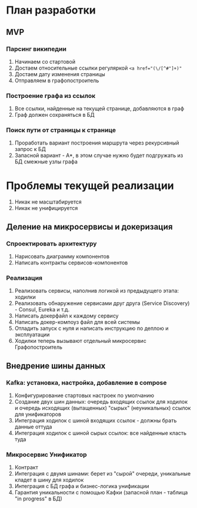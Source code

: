 # План разработки
## MVP
### Парсинг википедии
1. Начинаем со стартовой
2. Достаем относительные ссылки регуляркой `<a href="(\/[^#"]+)"`
3. Достаем дату изменения страницы
4. Отправляем в графопостроитель
### Построение графа из ссылок
1. Все ссылки, найденные на текущей странице, добавляются в граф
2. Граф должен сохраняться в БД
### Поиск пути от страницы к странице
1. Проработать вариант построения маршрута через рекурсивный запрос к БД
2. Запасной вариант - А*, в этом случае нужно будет подгружать из БД смежные узлы графа
# Проблемы текущей реализации
1. Никак не масштабируется
2. Никак не унифицируется
## Деление на микросервисы и докеризация
### Спроектировать архитектуру
1. Нарисовать диаграмму компонентов
2. Написать контракты сервисов-компонентов
### Реализация
1. Реализовать сервисы, наполнив логикой из предыдущего этапа: ходилки
2. Реализовать обнаружение сервисами друг друга (Service Discovery) - Consul, Eureka и т.д.
3. Написать докерфайл к каждому сервису
4. Написать докер-компоуз файл для всей системы
5. Отладить запуск с нуля и написать инструкцию по деплою и эксплуатации
6. Ходилки теперь вызывают отдельный микросервис Графопостроитель
## Внедрение шины данных
### Kafka: установка, настройка, добавление в compose
1. Конфигурирование стартовых настроек по умолчанию
2. Создание двух шин данных: очередь входящих ссылок для ходилок и очередь исходящих (вытащенных) "сырых" (неуникальных) ссылок для унификаторов
3. Интеграция ходилок с шиной входящих ссылок - должны брать данные оттуда
4. Интеграция ходилок с шиной сырых ссылок: все найденные класть туда
### Микросервис Унификатор
1. Контракт
2. Интеграция с двумя шинами: берет из "сырой" очереди, уникальные кладет в шину для ходилок
3. Интеграция с БД графа и бизнес-логика унификации
4. Гарантия уникальности с помощью Кафки (запасной план - таблица "in progress" в БД)